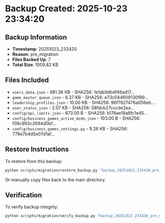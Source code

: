 # Backup Created: 2025-10-23 23:34:20

## Backup Information
- **Timestamp**: 20251023_233420
- **Reason**: pre_migration
- **Files Backed Up**: 7
- **Total Size**: 1009.82 KB

## Files Included

- `users_data.json` - 981.36 KB - SHA256: 1e1ab9dbdf46ad17...
- `game_master_queue.json` - 6.37 KB - SHA256: e73c044609130f89...
- `leadership_profiles.json` - 10.00 KB - SHA256: 96f7927476a056eb...
- `user_status.json` - 2.07 KB - SHA256: 58fdcb27cccde2ea...
- `config/api_limits.json` - 673.00 B - SHA256: b176ae18a6fc1e45...
- `config/business_games_active_mode.json` - 103.00 B - SHA256: f09c993c2694d0bf...
- `config/business_games_settings.py` - 9.26 KB - SHA256: 778e7b4d5e07d1af...

## Restore Instructions

To restore from this backup:

```bash
python scripts/migration/restore_backup.py "backup_20251023_233420_pre_migration"
```

Or manually copy files back to the main directory.

## Verification

To verify backup integrity:

```bash
python scripts/migration/verify_backup.py "backup_20251023_233420_pre_migration"
```
